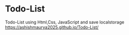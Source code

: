 # Todo-List
Todo-List using Html,Css, JavaScript and save localstorage
https://ashishmaurya2025.github.io/Todo-List/
